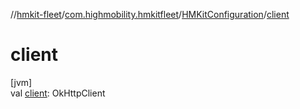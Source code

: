 //[hmkit-fleet](../../../index.md)/[com.highmobility.hmkitfleet](../index.md)/[HMKitConfiguration](index.md)/[client](client.md)

# client

[jvm]\
val [client](client.md): OkHttpClient
